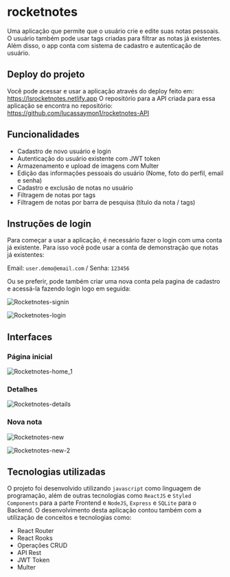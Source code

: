 # rocketnotes
Uma aplicação que permite que o usuário crie e edite suas notas pessoais. O usuário também pode usar tags criadas para filtrar as notas já existentes. Além disso, o app conta com sistema de cadastro e autenticação de usuário.

## Deploy do projeto
Você pode acessar e usar a aplicação através do deploy feito em: https://lsrocketnotes.netlify.app
O repositório para a API criada para essa aplicação se encontra no repositório: https://github.com/lucassaymon1/rocketnotes-API

## Funcionalidades
* Cadastro de novo usuário e login
* Autenticação do usuário existente com JWT token
* Armazenamento e upload de imagens com Multer
* Edição das informações pessoais do usuário (Nome, foto do perfil, email e senha)
* Cadastro e exclusão de notas no usuário
* Filtragem de notas por tags
* Filtragem de notas por barra de pesquisa (título da nota / tags)

## Instruções de login
Para começar a usar a aplicação, é necessário fazer o login com uma conta já existente. Para isso você pode usar a conta de demonstração que notas já existentes:

Email: `user.demo@email.com` / Senha: `123456`

Ou se preferir, pode também criar uma nova conta pela pagina de cadastro e acessá-la fazendo login logo em seguida:

![Rocketnotes-signin](https://github.com/lucassaymon1/rocketnotes/assets/102837549/19b781ea-5682-437b-bd9d-1883c062d233)

![Rocketnotes-login](https://github.com/lucassaymon1/rocketnotes/assets/102837549/00fd04fb-7408-4ade-91cb-458b17cd6b13)

## Interfaces

### Página inicial

![Rocketnotes-home_1](https://github.com/lucassaymon1/rocketnotes/assets/102837549/04cd6a33-2236-4e06-bff0-d89c12a0f7ed)

### Detalhes

![Rocketnotes-details](https://github.com/lucassaymon1/rocketnotes/assets/102837549/2895df3f-4818-4f91-bd07-8ff28fd3e98c)

### Nova nota

![Rocketnotes-new](https://github.com/lucassaymon1/rocketnotes/assets/102837549/31864985-790f-4530-858b-0ccbb3128f35)

![Rocketnotes-new-2](https://github.com/lucassaymon1/rocketnotes/assets/102837549/d5680731-818d-4a3b-8025-2fb86030a4b0)

## Tecnologias utilizadas

O projeto foi desenvolvido utilizando `javascript` como linguagem de programação, além de outras tecnologias como `ReactJS` e `Styled Components` para a parte Frontend e `NodeJS`, `Express` e `SQLite` para o Backend.
O desenvolvimento desta aplicação contou também com a utilização de conceitos e tecnologias como: 
* React Router
* React Rooks
* Operações CRUD
* API Rest
* JWT Token
* Multer
